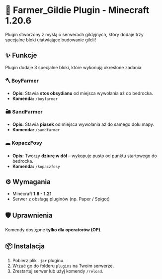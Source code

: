 # 🌾 Farmer_Gildie Plugin - Minecraft 1.20.6

Plugin stworzony z myślą o serwerach gildyjnych, który dodaje trzy specjalne bloki ułatwiające budowanie gildii!

## ✨ Funkcje

Plugin dodaje 3 specjalne bloki, które wykonują określone zadania:

### 🪓 BoyFarmer
- **Opis:** Stawia **stos obsydianu** od miejsca wywołania aż do bedrocka.
- **Komenda:** `/boyfarmer`

### 🏜️ SandFarmer
- **Opis:** Stawia **piasek** od miejsca wywołania aż do samego dołu mapy.
- **Komenda:** `/sandfarmer`

### 🕳️ KopaczFosy
- **Opis:** Tworzy **dziurę w dół** – wykopuje pusto od punktu startowego do bedrocka.
- **Komenda:** `/kopaczfosy`

## ⚙️ Wymagania

- Minecraft **1.8 - 1.21**
- Serwer z obsługą pluginów (np. Paper / Spigot)

## 🛡️ Uprawnienia

Komendy dostępne **tylko dla operatorów (OP)**.

## 📦 Instalacja

1. Pobierz plik `.jar` pluginu.
2. Wrzuć go do folderu `plugins` na Twoim serwerze.
3. Zrestartuj serwer lub użyj komendy `/reload`.
